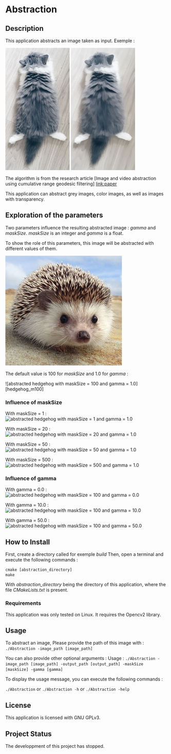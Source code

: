 # Abstraction

## Description
This application abstracts an image taken as input.
Exemple :

![Cat][exemple]
![abstracted Cat][abstractedExemple]

The algorithm is from the research article
[Image and video abstraction using cumulative range geodesic filtering]
[link:paper]

This application can abstract grey images, color images, as well as images with transparency.

## Exploration of the parameters

Two parameters influence the resulting abstracted image : *gamma* and *maskSize*.
*maskSize* is an integer and *gamma* is a float.

To show the role of this parameters, this image will be abstracted with different values of them.

![hedgehog][hedgehog]

The default value is 100 for *maskSize* and 1.0 for *gamma* :

![abstracted hedgehog with maskSize = 100 and gamma = 1.0][hedgehog_m100]

### Influence of maskSize

With maskSize = 1 :
![abstracted hedgehog with maskSize = 1 and gamma = 1.0][hedgehog_m1]

With maskSize = 20 :
![abstracted hedgehog with maskSize = 20 and gamma = 1.0][hedgehog_m20]

With maskSize = 50 :
![abstracted hedgehog with maskSize = 50 and gamma = 1.0][hedgehog_m50]

With maskSize = 500 :
![abstracted hedgehog with maskSize = 500 and gamma = 1.0][hedgehog_m500]

### Influence of gamma

With gamma = 0.0 :
![abstracted hedgehog with maskSize = 100 and gamma = 0.0][hedgehog_g0]

With gamma = 10.0 :
![abstracted hedgehog with maskSize = 100 and gamma = 10.0][hedgehog_g10]

With gamma = 50.0 :
![abstracted hedgehog with maskSize = 100 and gamma = 50.0][hedgehog_g50]

## How to Install

First, create a directory called for exemple *build*
Then, open a terminal and execute the following commands :

```
cmake [abstraction_directory]
make
```

With *abstraction_directory* being the directory of this application, where the file *CMakeLists.txt* is present.


### Requirements

This application was only tested on Linux.
It requires the Opencv2 library.

## Usage

To abstract an image,
Please provide the path of this image with : `./Abstraction -image_path [image_path]`

You can also provide other optional arguments :
Usage : `./Abstraction -image_path [image_path] -output_path [output_path] -maskSize [maskSize] -gamma [gamma]`


To display the usage message, you can execute the following commands :

`./Abstraction` or `./Abstraction -h` or `./Abstraction -help`

## License

This application is licensed with GNU GPLv3.


## Project Status

The developpment of this project has stopped.





[exemple]: ReadmeImages/cat.jpg "Image taken as Input"
[abstractedExemple]: ReadmeImages/abstractedCat.png "Abstracted Image"

[hedgehog]: ReadmeImages/hedgehog.jpg "Hedgehog"

[hedgehog_m1]: ReadmeImages/hedgehog_m1.jpg "Abstracted hedgehog with maskSize = 1"
[hedgehog_m20]: ReadmeImages/hedgehog_m20.jpg "Abstracted hedgehog with maskSize = 20"
[hedgehog_m50]: ReadmeImages/hedgehog_m50.jpg "Abstracted hedgehog with maskSize = 50"
[hedgehog_m500]: ReadmeImages/hedgehog_m500.jpg "Abstracted hedgehog with maskSize = 500"

[hedgehog_g0]: ReadmeImages/hedgehog_g0.jpg "Abstracted hedgehog with gamma = 0.0"
[hedgehog_g10]: ReadmeImages/hedgehog_g10.jpg "Abstracted hedgehog with gamma = 10.0"
[hedgehog_g50]: ReadmeImages/hedgehog_g50.jpg "Abstracted hedgehog with gamma = 50.0"



[link:paper]: https://www.sciencedirect.com/science/article/abs/pii/S0097849313000356#f0140 "The paper from which this application is inspired from"





